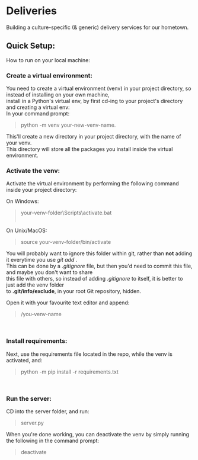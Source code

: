 # Deliveries
Building a culture-specific (& generic) delivery services for our hometown.

<h2>Quick Setup:</h2>

How to run on your local machine:<br>
<h3>Create a virtual environment:</h3>
You need to create a virtual environment (venv) in your project directory, so instead of installing on your own machine,<br>install in a Python's virtual env, by
first cd-ing to your project's directory and creating a virtual env:<br>
In your command prompt:

> python -m venv your-new-venv-name.

This'll create a new directory in your project directory, with the name of your venv.<br>
This directory will store all the packages you install inside the virtual environment.
<br>
<h3>Activate the venv:</h3>

Activate the virtual environment by performing the following command inside your project directory:<br>

On Windows:<br>
> your-venv-folder\Scripts\activate.bat <br><br>

On Unix/MacOS: <br>
> source your-venv-folder/bin/activate 


You will probably want to ignore this folder within git, rather than <b>not</b> adding it everytime you use <i>git add .</i><br>
This can be done by a <i>.gitignore</i> file, but then you'd need to commit this file, and maybe you don't want to share<br>
this file with others, so instead of adding <i>.gitignore</i> to itself, it is better to just add the venv folder<br>
to <b>.git/info/exclude</b>, in your root Git repository, hidden.

Open it with your favourite text editor and append:
> /you-venv-name

<br>
<h3>Install requirements:</h3>
Next, use the requirements file located in the repo, while the venv is activated, and: <br>

>python -m pip install -r requirements.txt

<br>
<h3>Run the server:</h3>
CD into the server folder, and run: <br>

> server.py

When you're done working, you can deactivate the venv by simply running the following in the command prompt:
> deactivate
